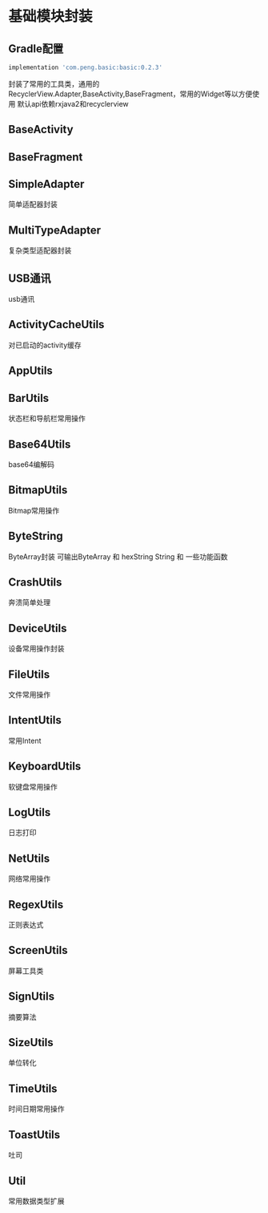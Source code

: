 # 基础模块封装

## Gradle配置

```gradle
implementation 'com.peng.basic:basic:0.2.3'
```

封装了常用的工具类，通用的RecyclerView.Adapter,BaseActivity,BaseFragment，常用的Widget等以方便使用
默认api依赖rxjava2和recyclerview

## BaseActivity

## BaseFragment

## SimpleAdapter

简单适配器封装

## MultiTypeAdapter

复杂类型适配器封装

## USB通讯

usb通讯

## ActivityCacheUtils

对已启动的activity缓存

## AppUtils

## BarUtils

状态栏和导航栏常用操作

## Base64Utils

base64编解码

## BitmapUtils

Bitmap常用操作

## ByteString

ByteArray封装 可输出ByteArray 和 hexString String 和 一些功能函数

## CrashUtils

奔溃简单处理

## DeviceUtils

设备常用操作封装

## FileUtils

文件常用操作

## IntentUtils

常用Intent

## KeyboardUtils

软键盘常用操作

## LogUtils

日志打印

## NetUtils

网络常用操作

## RegexUtils

正则表达式

## ScreenUtils

屏幕工具类

## SignUtils

摘要算法

## SizeUtils

单位转化

## TimeUtils

时间日期常用操作

## ToastUtils

吐司

## Util

常用数据类型扩展